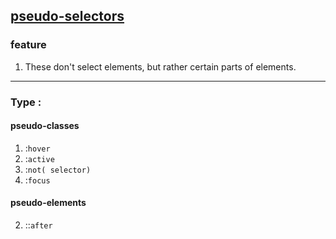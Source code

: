 ## [pseudo-selectors](https://developer.mozilla.org/en-US/docs/Learn/CSS/Introduction_to_CSS/Pseudo-classes_and_pseudo-elements)

### feature
1. These don't select elements, but rather certain parts of elements.

***
### Type :
#### pseudo-classes 
1. :`hover`
2. :`active`
3. :`not( selector)`
4. :`focus`

#### pseudo-elements
2. ::`after`